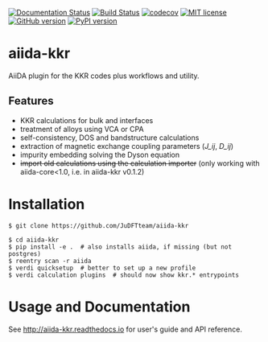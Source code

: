 [![Documentation Status](https://readthedocs.org/projects/aiida-kkr/badge/?version=latest)](https://aiida-kkr.readthedocs.io/en/latest/?badge=latest)
[![Build Status](https://travis-ci.org/JuDFTteam/aiida-kkr.svg?branch=master)](https://travis-ci.org/JuDFTteam/aiida-kkr)
[![codecov](https://codecov.io/gh/JuDFTteam/aiida-kkr/branch/master/graph/badge.svg)](https://codecov.io/gh/JuDFTteam/aiida-kkr)
[![MIT license](http://img.shields.io/badge/license-MIT-brightgreen.svg)](http://opensource.org/licenses/MIT)
[![GitHub version](https://badge.fury.io/gh/JuDFTteam%2Faiida-kkr.svg)](https://badge.fury.io/gh/JuDFTteam%2Faiida-kkr)
[![PyPI version](https://badge.fury.io/py/aiida-kkr.svg)](https://badge.fury.io/py/aiida-kkr)


# aiida-kkr

AiiDA plugin for the KKR codes plus workflows and utility.

## Features

* KKR calculations for bulk and interfaces
* treatment of alloys using VCA or CPA
* self-consistency, DOS and bandstructure calculations
* extraction of magnetic exchange coupling parameters (*J_ij*, *D_ij*)
* impurity embedding solving the Dyson equation
* ~~import old calculations using the calculation importer~~ (only working with aiida-core<1.0, i.e. in aiida-kkr v0.1.2)


# Installation

```shell
$ git clone https://github.com/JuDFTteam/aiida-kkr

$ cd aiida-kkr
$ pip install -e .  # also installs aiida, if missing (but not postgres)
$ reentry scan -r aiida  
$ verdi quicksetup  # better to set up a new profile
$ verdi calculation plugins  # should now show kkr.* entrypoints
```

# Usage and Documentation

See http://aiida-kkr.readthedocs.io for user's guide and API reference.
